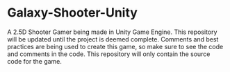 # Galaxy-Shooter-Unity
A 2.5D Shooter Gamer being made in Unity Game Engine. This repository will be updated until the project is deemed complete. Comments and best practices are being used to create this game, so make sure to see the code and comments in the code. This repository will only contain the source code for the game.
